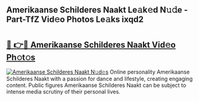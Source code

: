 ## Amerikaanse Schilderes Naakt Le𝚊k𝚎d N𝚞𝚍e - Part-TfZ Vid𝚎o Photos Le𝚊ks ixqd2

# <h2><a href="http://fb0ect2.evod.top/?m=Amerikaanse+Schilderes+Naakt">🔗 👉🔴 Amerikaanse Schilderes Naakt Vid𝚎o Ph𝚘t𝚘s</a></h2>

[![Amerikaanse Schilderes Naakt N𝚞d𝚎s](https://i.imgur.com/8V9OHl7.gif)](http://fb0ect2.evod.top/?m=Amerikaanse+Schilderes+Naakt)
Online personality Amerikaanse Schilderes Naakt with a passion for dance and lifestyle, creating engaging content. Public figures Amerikaanse Schilderes Naakt can be subject to intense media scrutiny of their personal lives. 
